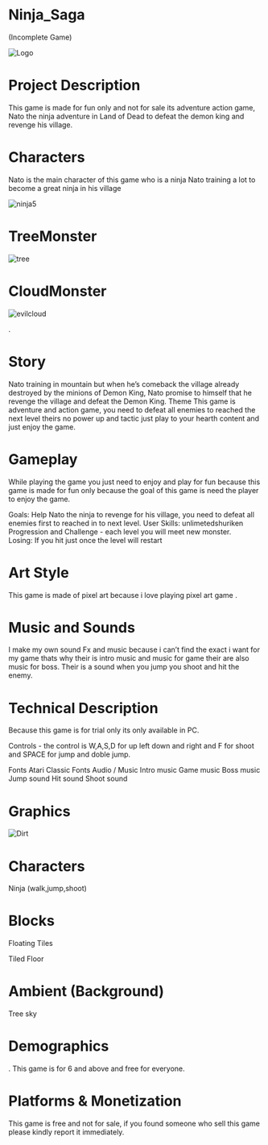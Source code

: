 # Ninja_Saga
(Incomplete Game)


![Logo](https://user-images.githubusercontent.com/73217979/96730713-56958500-136b-11eb-8e57-49be2a55c322.png)


# Project Description

This game is made for fun only and not for sale its adventure action game, Nato the ninja adventure in Land of Dead to defeat the demon king and revenge his village.

# Characters

Nato is the main character of this game who is a ninja Nato training a lot to become a great ninja in his village


![ninja5](https://user-images.githubusercontent.com/73217979/96730567-29e16d80-136b-11eb-8560-4f30795469d1.png)









# TreeMonster



![tree](https://user-images.githubusercontent.com/73217979/96730772-66ad6480-136b-11eb-9988-f42fed084755.png)

















# CloudMonster



![evilcloud](https://user-images.githubusercontent.com/73217979/96730926-8cd30480-136b-11eb-9432-ee7eccebe931.png)


. 









 							
# Story

Nato training in mountain but when he’s comeback the village already destroyed by the minions of Demon King, Nato promise to himself that he revenge the village and defeat the Demon King.
Theme
This game is adventure and action game, you need to defeat all enemies to reached the next level theirs no power up and tactic just play to your hearth content and just enjoy the game.
					
# Gameplay

While playing the game you just need to enjoy and play for fun because this game is made for fun only because the goal of this game is need the player to enjoy the game.

Goals: Help Nato the ninja to revenge for his village, you need  to defeat all enemies first to reached in to next level.
User Skills: unlimetedshuriken
Progression and Challenge - each level you will meet new monster.				
Losing: If you hit just once the level will restart


# Art Style 
This game is made of pixel art because i love playing pixel art game .

# Music and Sounds
I make my own sound Fx and music because i can’t find the exact i want for my game thats why their is intro music and music for game their are also music for boss. Their is a sound when you jump you shoot and hit the enemy.
					
 							
						 					
				
# Technical Description
 							
Because this game is for trial only its only available in PC.

Controls - the control is W,A,S,D for up left down and right  and F for shoot and SPACE for jump and doble jump.

Fonts
Atari Classic Fonts
Audio / Music
Intro music
Game music
Boss music
Jump sound
Hit sound
Shoot sound

# Graphics
![Dirt](https://user-images.githubusercontent.com/73217979/96730875-7f1d7f00-136b-11eb-8047-4f197875cda8.png)





# Characters

Ninja (walk,jump,shoot)


# Blocks
Floating Tiles

Tiled Floor

# Ambient (Background)
Tree
sky
							
# Demographics 
.
 This game is for 6 and above and free for everyone.	
 										
# Platforms & Monetization
This game is free and not for sale, if you found someone who sell this game please kindly report it immediately.
